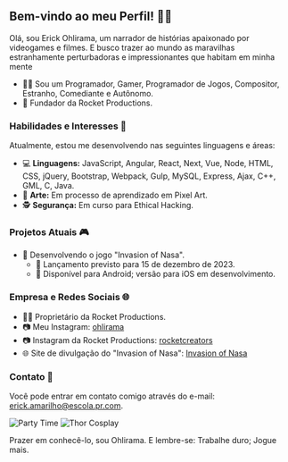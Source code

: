 ## Bem-vindo ao meu Perfil! 🧑‍🚀

Olá, sou Erick Ohlirama, um narrador de histórias apaixonado por videogames e filmes. E busco trazer ao mundo as maravilhas estranhamente perturbadoras e impressionantes que habitam em minha mente

- 👨‍💻 Sou um Programador, Gamer, Programador de Jogos, Compositor, Estranho, Comediante e Autônomo.
- 🚀 Fundador da Rocket Productions.

### Habilidades e Interesses 🚀

Atualmente, estou me desenvolvendo nas seguintes linguagens e áreas:

- 💻 **Linguagens:** JavaScript, Angular, React, Next, Vue, Node, HTML, CSS, jQuery, Bootstrap, Webpack, Gulp, MySQL, Express, Ajax, C++, GML, C, Java.
- 🎨 **Arte:** Em processo de aprendizado em Pixel Art.
- 🕵️ **Segurança:** Em curso para Ethical Hacking.

### Projetos Atuais 🎮

- 🚀 Desenvolvendo o jogo "Invasion of Nasa".
  - 📅 Lançamento previsto para 15 de dezembro de 2023.
  - 📱 Disponível para Android; versão para iOS em desenvolvimento.

### Empresa e Redes Sociais 🌐

- 👨‍💼 Proprietário da Rocket Productions.
- 📷 Meu Instagram: [ohlirama](https://www.instagram.com/ohlirama)
- 📷 Instagram da Rocket Productions: [rocketcreators](https://www.instagram.com/rocketcreators)
- 🌐 Site de divulgação do "Invasion of Nasa": [Invasion of Nasa](https://ohlirama.github.io/Invasion-of-Nasa/)

### Contato 📧

Você pode entrar em contato comigo através do e-mail: [erick.amarilho@escola.pr.com](mailto:erick.amarilho@escola.pr.com).

![Party Time](https://media.tenor.com/FPmi7tLdPS0AAAAC/party-animal-party-hard.gif)
![Thor Cosplay](https://media.tenor.com/KHPGu_miRgMAAAAC/cosplay-thor.gif)

Prazer em conhecê-lo, sou Ohlirama. E lembre-se: Trabalhe duro; Jogue mais.
